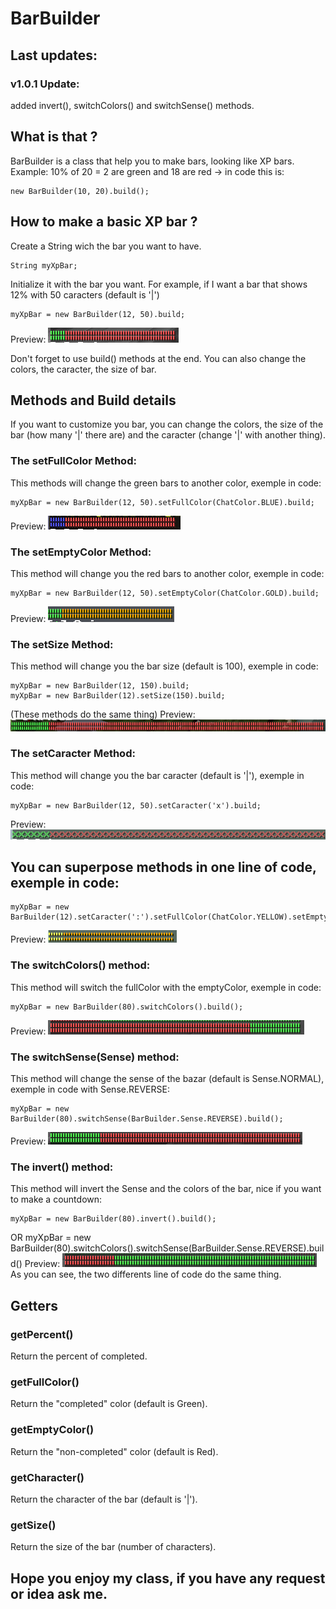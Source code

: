 # BarBuilder

## Last updates: 
### v1.0.1 Update:
  added invert(), switchColors() and switchSense() methods.

## **What is that ?**

BarBuilder is a class that help you to make bars, looking like XP bars.
Example: 10% of 20 = 2 are green and 18 are red
-> in code this is: 
  
    new BarBuilder(10, 20).build();

## **How to make a basic XP bar ?**
Create a String wich the bar you want to have.
 
    String myXpBar;

Initialize it with the bar you want. For example, if I want a bar that shows 12% with 50 caracters (default is '|')

    myXpBar = new BarBuilder(12, 50).build;
    
Preview: ![Image of result](https://raw.githubusercontent.com/Ariouz/BarBuilder/master/imgs/1.png)
    
Don't forget to use build() methods at the end.
You can also change the colors, the caracter, the size of bar.

## Methods and Build details

If you want to customize you bar, you can change the colors, the size of the bar (how many '|' there are) and the caracter (change '|' with another thing).

### The setFullColor Method:
This methods will change the green bars to another color, exemple in code:

    myXpBar = new BarBuilder(12, 50).setFullColor(ChatColor.BLUE).build;
Preview: ![Image of result](https://raw.githubusercontent.com/Ariouz/BarBuilder/master/imgs/2.png)

### The setEmptyColor Method:
This method will change you the red bars to another color, exemple in code:

    myXpBar = new BarBuilder(12, 50).setEmptyColor(ChatColor.GOLD).build;
 Preview: ![Image of result](https://raw.githubusercontent.com/Ariouz/BarBuilder/master/imgs/3.png)  
 
### The setSize Method:
This method will change you the bar size (default is 100), exemple in code:

    myXpBar = new BarBuilder(12, 150).build;
    myXpBar = new BarBuilder(12).setSize(150).build;
 (These methods do the same thing)
 Preview: ![Image of result](https://raw.githubusercontent.com/Ariouz/BarBuilder/master/imgs/4.png) 
 
 ### The setCaracter Method:
 This method will change you the bar caracter (default is '|'), exemple in code:
 
    myXpBar = new BarBuilder(12, 50).setCaracter('x').build;
Preview: ![Image of result](https://raw.githubusercontent.com/Ariouz/BarBuilder/master/imgs/5.png)

## You can superpose methods in one line of code, exemple in code:

    myXpBar = new BarBuilder(12).setCaracter(':').setFullColor(ChatColor.YELLOW).setEmptyColor(ChatColor.GOLD).setSize(50).build;
Preview: ![Image of result](https://raw.githubusercontent.com/Ariouz/BarBuilder/master/imgs/6.png)

### The switchColors() method:
This method will switch the fullColor with the emptyColor, exemple in code:
      
    myXpBar = new BarBuilder(80).switchColors().build();
Preview:  ![Image of result](https://raw.githubusercontent.com/Ariouz/BarBuilder/master/imgs/7.png)

### The switchSense(Sense) method:
This method will change the sense of the bazar (default is Sense.NORMAL), exemple in code with Sense.REVERSE:

    myXpBar = new BarBuilder(80).switchSense(BarBuilder.Sense.REVERSE).build();
Preview: ![Image of result](https://raw.githubusercontent.com/Ariouz/BarBuilder/master/imgs/8.png)

### The invert() method:
This method will invert the Sense and the colors of the bar, nice if you want to make a countdown:

    myXpBar = new BarBuilder(80).invert().build();
  OR
    myXpBar = new BarBuilder(80).switchColors().switchSense(BarBuilder.Sense.REVERSE).build()
Preview: ![Image of result](https://raw.githubusercontent.com/Ariouz/BarBuilder/master/imgs/9.png)
As you can see, the two differents line of code do the same thing.

## Getters

### getPercent()
Return the percent of completed.

### getFullColor()
Return the "completed" color (default is Green).

### getEmptyColor()
Return the "non-completed" color (default is Red).

### getCharacter()
Return the character of the bar (default is '|').

### getSize()
Return the size of the bar (number of characters).

## Hope you enjoy my class, if you have any request or idea ask me.

